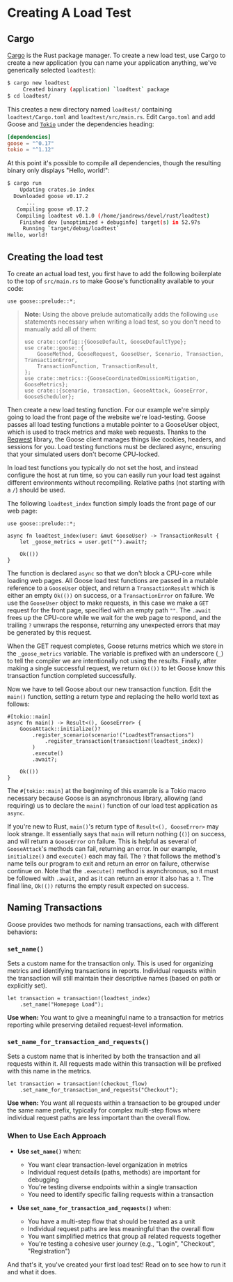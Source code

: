 # Creating A Load Test

## Cargo

[Cargo](https://doc.rust-lang.org/cargo/) is the Rust package manager. To create a new load test, use Cargo to create a new application (you can name your application anything, we've generically selected `loadtest`):

```bash
$ cargo new loadtest
     Created binary (application) `loadtest` package
$ cd loadtest/
```

This creates a new directory named `loadtest/` containing `loadtest/Cargo.toml` and `loadtest/src/main.rs`. Edit `Cargo.toml` and add Goose and [`Tokio`](https://tokio.rs/) under the dependencies heading:

```toml
[dependencies]
goose = "^0.17"
tokio = "^1.12"
```

At this point it's possible to compile all dependencies, though the resulting binary only displays "Hello, world!":

```bash
$ cargo run
    Updating crates.io index
  Downloaded goose v0.17.2
      ...
   Compiling goose v0.17.2
   Compiling loadtest v0.1.0 (/home/jandrews/devel/rust/loadtest)
    Finished dev [unoptimized + debuginfo] target(s) in 52.97s
     Running `target/debug/loadtest`
Hello, world!
```

## Creating the load test

To create an actual load test, you first have to add the following boilerplate to the top of `src/main.rs` to make Goose's functionality available to your code:

```rust,ignore
use goose::prelude::*;
```

> **Note:** Using the above prelude automatically adds the following `use` statements necessary when writing a load test, so you don't need to manually add all of them:
>
> ```rust,ignore
> use crate::config::{GooseDefault, GooseDefaultType};
> use crate::goose::{
>     GooseMethod, GooseRequest, GooseUser, Scenario, Transaction, TransactionError,
>     TransactionFunction, TransactionResult,
> };
> use crate::metrics::{GooseCoordinatedOmissionMitigation, GooseMetrics};
> use crate::{scenario, transaction, GooseAttack, GooseError, GooseScheduler};
> ```

Then create a new load testing function. For our example we're simply going to load the front page of the website we're load-testing. Goose passes all load testing functions a mutable pointer to a GooseUser object, which is used to track metrics and make web requests. Thanks to the [Reqwest](https://docs.rs/reqwest/) library, the Goose client manages things like cookies, headers, and sessions for you. Load testing functions must be declared async, ensuring that your simulated users don't become CPU-locked.

In load test functions you typically do not set the host, and instead configure the host at run time, so you can easily run your load test against different environments without recompiling. Relative paths (not starting with a `/`) should be used.

The following `loadtest_index` function simply loads the front page of our web page:

```rust,ignore
use goose::prelude::*;

async fn loadtest_index(user: &mut GooseUser) -> TransactionResult {
    let _goose_metrics = user.get("").await?;

    Ok(())
}
```

The function is declared `async` so that we don't block a CPU-core while loading web pages. All Goose load test functions are passed in a mutable reference to a `GooseUser` object, and return a `TransactionResult` which is either an empty `Ok(())` on success, or a `TransactionError` on failure. We use the `GooseUser` object to make requests, in this case we make a `GET` request for the front page, specified with an empty path `""`. The `.await` frees up the CPU-core while we wait for the web page to respond, and the trailing `?` unwraps the response, returning any unexpected errors that may be generated by this request.

When the GET request completes, Goose returns metrics which we store in the  `_goose_metrics` variable. The variable is prefixed with an underscore (`_`) to tell the compiler we are intentionally not using the results. Finally, after making a single successful request, we return `Ok(())` to let Goose know this transaction function completed successfully.

Now we have to tell Goose about our new transaction function. Edit the `main()` function, setting a return type and replacing the hello world text as follows:

```rust,ignore
#[tokio::main]
async fn main() -> Result<(), GooseError> {
    GooseAttack::initialize()?
        .register_scenario(scenario!("LoadtestTransactions")
            .register_transaction(transaction!(loadtest_index))
        )
        .execute()
        .await?;

    Ok(())
}
```

The `#[tokio::main]` at the beginning of this example is a Tokio macro necessary because Goose is an asynchronous library, allowing (and requiring) us to declare the `main()` function of our load test application as `async`.

If you're new to Rust, `main()`'s return type of `Result<(), GooseError>` may look strange. It essentially says that `main` will return nothing (`()`) on success, and will return a `GooseError` on failure. This is helpful as several of `GooseAttack`'s methods can fail, returning an error. In our example, `initialize()` and `execute()` each may fail. The `?` that follows the method's name tells our program to exit and return an error on failure, otherwise continue on. Note that the `.execute()` method is asynchronous, so it must be followed with `.await`, and as it can return an error it also has a `?`. The final line, `Ok(())` returns the empty result expected on success.

## Naming Transactions

Goose provides two methods for naming transactions, each with different behaviors:

### `set_name()`
Sets a custom name for the transaction only. This is used for organizing metrics and identifying transactions in reports. Individual requests within the transaction will still maintain their descriptive names (based on path or explicitly set).

```rust,ignore
let transaction = transaction!(loadtest_index)
    .set_name("Homepage Load");
```

**Use when:** You want to give a meaningful name to a transaction for metrics reporting while preserving detailed request-level information.

### `set_name_for_transaction_and_requests()` 
Sets a custom name that is inherited by both the transaction and all requests within it. All requests made within this transaction will be prefixed with this name in the metrics.

```rust,ignore
let transaction = transaction!(checkout_flow)
    .set_name_for_transaction_and_requests("Checkout");
```

**Use when:** You want all requests within a transaction to be grouped under the same name prefix, typically for complex multi-step flows where individual request paths are less important than the overall flow.

### When to Use Each Approach

- **Use `set_name()`** when:
  - You want clear transaction-level organization in metrics
  - Individual request details (paths, methods) are important for debugging
  - You're testing diverse endpoints within a single transaction
  - You need to identify specific failing requests within a transaction

- **Use `set_name_for_transaction_and_requests()`** when:
  - You have a multi-step flow that should be treated as a unit
  - Individual request paths are less meaningful than the overall flow
  - You want simplified metrics that group all related requests together
  - You're testing a cohesive user journey (e.g., "Login", "Checkout", "Registration")

And that's it, you've created your first load test! Read on to see how to run it and what it does.
